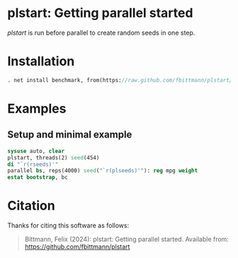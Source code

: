 plstart: Getting parallel started
======================================================================
_plstart_ is run before parallel to create random seeds in one step.

Installation
============

``` stata
. net install benchmark, from(https://raw.github.com/fbittmann/plstart/stable) replace
```

Examples
========

Setup and minimal example
-------------------------
``` stata
sysuse auto, clear
plstart, threads(2) seed(454)
di "`r(rseeds)'"
parallel bs, reps(4000) seed("`r(plseeds)'"): reg mpg weight
estat bootstrap, bc
```

Citation
============
Thanks for citing this software as follows:

> Bittmann, Felix (2024): plstart: Getting parallel started. Available from: https://github.com/fbittmann/plstart
